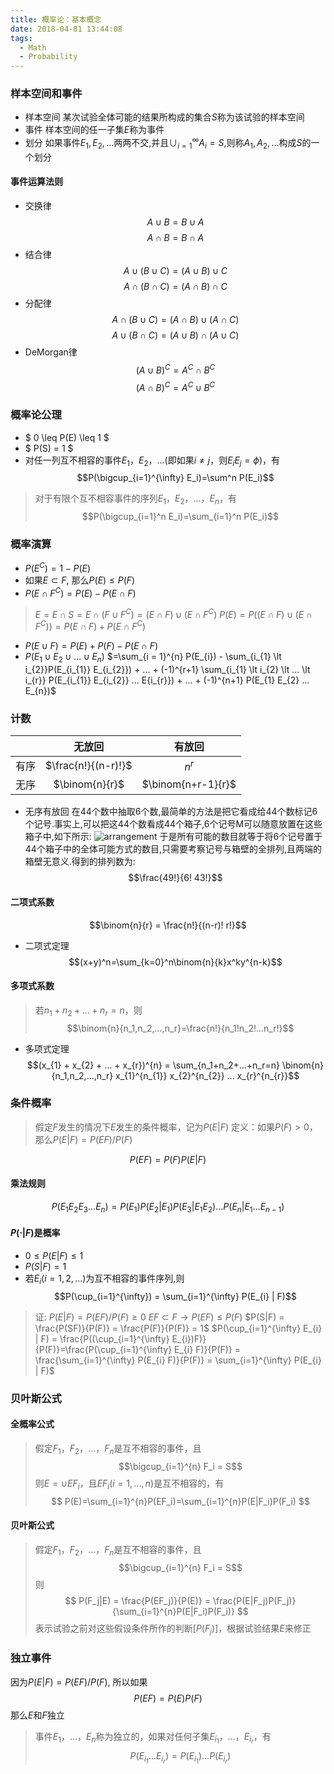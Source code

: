 ```yaml
---
title: 概率论：基本概念
date: 2018-04-01 13:44:08
tags: 
  - Math
  - Probability
---
```


### 样本空间和事件
- 样本空间
某次试验全体可能的结果所构成的集合$S$称为该试验的样本空间
- 事件
样本空间的任一子集$E$称为事件
- 划分
如果事件$E_{1}, E_{2}, ...$两两不交,并且$\cup_{i=1}^{\infty} A_{i} = S$,则称$A_{1}, A_{2}, ...$构成$S$的一个划分

<!--more-->

#### 事件运算法则
- 交换律
$$A \cup B = B \cup A$$ $$A \cap B = B \cap A$$
- 结合律
$$A \cup (B \cup C) = (A \cup B) \cup C$$ $$A \cap (B \cap C) = (A \cap B) \cap C$$
- 分配律
$$A \cap (B \cup C) = (A \cap B) \cup (A \cap C)$$ $$A \cup  (B \cap C) = (A \cup B) \cap (A \cup C)$$
- DeMorgan律
$$(A \cup B) ^{C} = A^{C} \cap B^{C}$$ $$(A \cap B)^{C} = A^{C} \cup B^{C}$$

### 概率论公理
- $ 0 \leq P(E) \leq 1 $
- $ P(S) = 1 $
- 对任一列互不相容的事件$E_1$，$E_2$，...(即如果$i \neq j$，则$E_iE_j = \phi$)，有
$$P(\bigcup_{i=1}^{\infty} E_i)=\sum^n P(E_i)$$
> 对于有限个互不相容事件的序列$E_1$，$E_2$，...，$E_n$，有
> $$P(\bigcup_{i=1}^n E_i)=\sum_{i=1}^n P(E_i)$$

### 概率演算
- $P(E^{C}) = 1 - P(E)$
- 如果$E \subset F$, 那么$P(E) \leq P(F)$
- $P(E \cap F^{C}) = P(E) - P(E \cap F)$
> $E = E \cap S = E \cap (F \cup F^{C}) = (E \cap F) \cup (E \cap F^{C})$
> $P(E) = P((E \cap F) \cup (E \cap F^{C})) = P(E \cap F) + P(E \cap F^{C})$

- $P(E \cup F) = P(E) + P(F) - P(E \cap F)$
- $P(E_{1} \cup E_{2} \cup ... \cup E_{n})$
$=\sum_{i = 1}^{n} P(E_{i}) - \sum_{i_{1} \lt i_{2}}P(E_{i_{1}} E_{i_{2}}) + ... + (-1)^{r+1} \sum_{i_{1} \lt i_{2} \lt ... \lt i_{r}} P(E_{i_{1}} E_{i_{2}} ... E{i_{r}}) + ... + (-1)^{n+1} P(E_{1} E_{2} ... E_{n})$

### 计数

|      | 无放回              | 有放回             |
| :--: | :----------------: | :-----------------: |
| 有序 | $\frac{n!}{(n-r)!}$ | $n^{r}$            |
| 无序 | $\binom{n}{r}$      | $\binom{n+r-1}{r}$ |

- 无序有放回
在44个数中抽取6个数,最简单的方法是把它看成给44个数标记6个记号.事实上,可以把这44个数看成44个箱子,6个记号M可以随意放置在这些箱子中,如下所示:
![arrangement](https://github.com/trierbo/blog-source/raw/master/pics/probability/arrangement.png)
于是所有可能的数目就等于将6个记号置于44个箱子中的全体可能方式的数目,只需要考察记号与箱壁的全排列,且两端的箱壁无意义.得到的排列数为:
$$\frac{49!}{6! 43!}$$

#### 二项式系数
$$\binom{n}{r} = \frac{n!}{(n-r)! r!}$$

- 二项式定理
$$(x+y)^n=\sum_{k=0}^n\binom{n}{k}x^ky^{n-k}$$

#### 多项式系数
> 若$n_1+n_2+...+n_r=n$，则
> $$\binom{n}{n_1,n_2,...,n_r}=\frac{n!}{n_1!n_2!...n_r!}$$

- 多项式定理
$$(x_{1} + x_{2} + ... + x_{r})^{n} = \sum_{n_1+n_2+...+n_r=n}  \binom{n}{n_1,n_2,...,n_r} x_{1}^{n_{1}} x_{2}^{n_{2}} ... x_{r}^{n_{r}}$$

### 条件概率
> 假定$F$发生的情况下$E$发生的条件概率，记为$P(E|F)$
> 定义：如果$P(F)>0$，那么$P(E|F)=P(EF)/P(F)$

$$P(EF) = P(F)P(E|F)$$

#### 乘法规则
$$P(E_1E_2E_3...E_n) = P(E_1)P(E_2|E_1)P(E_3|E_1E_2)...P(E_n|E_1...E_{n-1})$$

#### $P(\cdot | F)$是概率
- $0 \leq P(E|F) \leq 1$
- $P(S|F) = 1$
- 若$E_{i}(i = 1, 2, ...)$为互不相容的事件序列,则
$$P(\cup_{i=1}^{\infty}) = \sum_{i=1}^{\infty} P(E_{i} | F)$$

> 证:
> $P(E|F) = P(EF)/P(F) \geq 0$
> $EF \subset F \to P(EF) \leq P(F)$
> $P(S|F) = \frac{P(SF)}{P(F)} = \frac{P(F)}{P(F)} = 1$
> $P(\cup_{i=1}^{\infty} E_{i} | F) = \frac{P((\cup_{i=1}^{\infty} E_{i})F)}{P(F)}=\frac{P(\cup_{i=1}^{\infty} E_{i} F)}{P(F)} = \frac{\sum_{i=1}^{\infty} P(E_{i} F)}{P(F)} = \sum_{i=1}^{\infty} P(E_{i} | F)$

### 贝叶斯公式
#### 全概率公式
> 假定$F_1$，$F_2$，...，$F_n$是互不相容的事件，且
> $$\bigcup_{i=1}^{n} F_i = S$$
> 则$E=\cup {EF_i}$，且$EF_i(i=1,...,n)$是互不相容的，有
> $$ P(E)=\sum_{i=1}^{n}P(EF_i)=\sum_{i=1}^{n}P(E|F_i)P(F_i) $$

#### 贝叶斯公式
> 假定$F_1$，$F_2$，...，$F_n$是互不相容的事件，且
> $$\bigcup_{i=1}^{n} F_i = S$$
> 则
> $$ P(F_j|E) = \frac{P(EF_j)}{P(E)} = \frac{P(E|F_j)P(F_j)}{\sum_{i=1}^{n}P(E|F_i)P(F_i)} $$
> 表示试验之前对这些假设条件所作的判断[$P(F_j)$]，根据试验结果$E$来修正

### 独立事件
因为$P(E|F) = P(EF) / P(F)$, 所以如果
$$P(EF) = P(E)P(F)$$
那么$E$和$F$独立
> 事件$E_1$，...，$E_n$称为独立的，如果对任何子集$E_{i_1}$，...，$E_{i_r}$，有
> $$P(E_{i_1}...E_{i_r})=P(E_{i_1})...P(E_{i_r})$$


